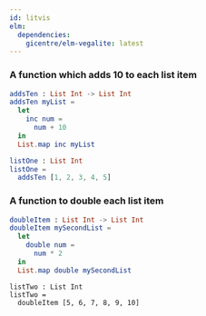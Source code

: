 ```yaml
---
id: litvis
elm:
  dependencies:
    gicentre/elm-vegalite: latest
---
```


### A function which adds 10 to each list item

```elm {l}
addsTen : List Int -> List Int
addsTen myList =
  let
    inc num =
      num + 10
  in
  List.map inc myList
```

```elm {l=hidden, raw}
listOne : List Int
listOne =
  addsTen [1, 2, 3, 4, 5]
```

### A function to double each list item

```elm {l}
doubleItem : List Int -> List Int
doubleItem mySecondList =
  let
    double num =
      num * 2
  in
  List.map double mySecondList
```

```elm{l=hidden, raw}
listTwo : List Int
listTwo =
  doubleItem [5, 6, 7, 8, 9, 10]
```
